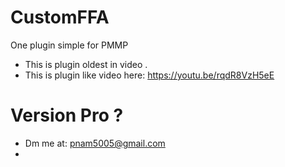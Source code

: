 # CustomFFA
One plugin simple for PMMP
- This is plugin oldest in video .
- This is plugin like video here: https://youtu.be/rqdR8VzH5eE

# Version Pro ?
- Dm me at: pnam5005@gmail.com
- 
